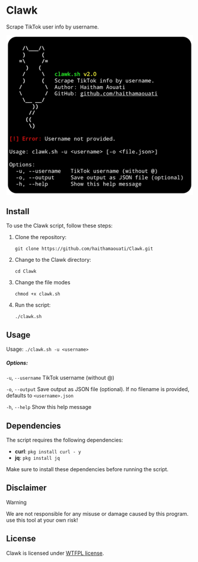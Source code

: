 # Clawk
Scrape TikTok user info by username.

![preview](preview.png)

## Install

To use the Clawk script, follow these steps:

1. Clone the repository:

    ```
    git clone https://github.com/haithamaouati/Clawk.git
    ```

2. Change to the Clawk directory:

    ```
    cd Clawk
    ```
    
3. Change the file modes
    ```
    chmod +x clawk.sh
    ```
    
5. Run the script:

    ```
    ./clawk.sh
    ```

## Usage

Usage: `./clawk.sh -u <username>`

##### Options:

`-u`, `--username`   TikTok username (without @)

`-o`, `--output`     Save output as JSON file (optional). If no filename is provided, defaults to `<username>.json`

`-h`, `--help`       Show this help message

## Dependencies

The script requires the following dependencies:

- **curl**: `pkg install curl - y`
- **jq**: `pkg install jq`

Make sure to install these dependencies before running the script.

## Disclaimer
> [!WARNING]
> We are not responsible for any misuse or damage caused by this program. use this tool at your own risk!

## License

Clawk is licensed under [WTFPL license](LICENSE).
